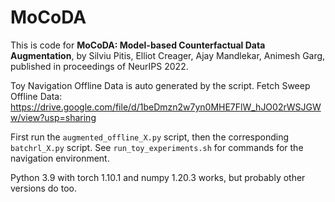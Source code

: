 # MoCoDA

This is code for **MoCoDA: Model-based Counterfactual Data Augmentation**, by Silviu Pitis, Elliot Creager, Ajay Mandlekar, Animesh Garg, published in proceedings of NeurIPS 2022.

Toy Navigation Offline Data is auto generated by the script. Fetch Sweep Offline Data: https://drive.google.com/file/d/1beDmzn2w7yn0MHE7FlW_hJO02rWSJGWw/view?usp=sharing

First run the `augmented_offline_X.py` script, then the corresponding `batchrl_X.py` script. See `run_toy_experiments.sh` for commands for the navigation environment. 

Python 3.9 with torch 1.10.1 and numpy 1.20.3 works, but probably other versions do too. 